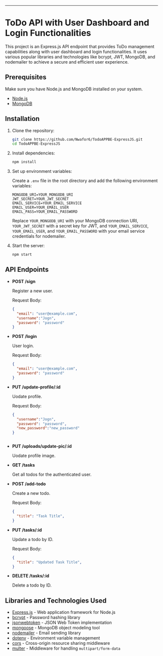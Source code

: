 ---

# ToDo API with User Dashboard and Login Functionalities

This project is an Express.js API endpoint that provides ToDo management capabilities along with user dashboard and login functionalities. It uses various popular libraries and technologies like bcrypt, JWT, MongoDB, and nodemailer to achieve a secure and efficient user experience.

## Prerequisites

Make sure you have Node.js and MongoDB installed on your system.

- [Node.js](https://nodejs.org/)
- [MongoDB](https://www.mongodb.com/try/download/community)

## Installation

1. Clone the repository:

   ```bash
   git clone https://github.com/Nwafor6/TodoAPPBE-ExpressJS.git
   cd TodoAPPBE-ExpressJS
   ```

2. Install dependencies:

   ```bash
   npm install
   ```

3. Set up environment variables:

   Create a `.env` file in the root directory and add the following environment variables:

   ```env
   MONGODB_URI=YOUR_MONGODB_URI
   JWT_SECRET=YOUR_JWT_SECRET
   EMAIL_SERVICE=YOUR_EMAIL_SERVICE
   EMAIL_USER=YOUR_EMAIL_USER
   EMAIL_PASS=YOUR_EMAIL_PASSWORD
   ```

   Replace `YOUR_MONGODB_URI` with your MongoDB connection URI, `YOUR_JWT_SECRET` with a secret key for JWT, and `YOUR_EMAIL_SERVICE`, `YOUR_EMAIL_USER`, and `YOUR_EMAIL_PASSWORD` with your email service credentials for nodemailer.

4. Start the server:

   ```bash
   npm start
   ```

## API Endpoints

- **POST /sign**

  Register a new user.

  Request Body:

  ```json
  {
    "email": "user@example.com",
    "username":"Jogn",
    "password": "password"
  }
  ```

- **POST /login**

  User login.

  Request Body:

  ```json
  {
    "email": "user@example.com",
    "password": "password"
  }
  ```
- **PUT /update-profile/:id**

  Uodate profile.

  Request Body:

  ```json
  {
    "username":"Jogn",
    "password": "password",
    "new_password":"new_password"
  }
  ```
   ```
- **PUT /uploads/update-pic/:id**

  Uodate profile image.

 
- **GET /tasks**

  Get all todos for the authenticated user.

- **POST /add-todo**

  Create a new todo.

  Request Body:

  ```json
  {
    "title": "Task Title",
  }
  ```

- **PUT /tasks/:id**

  Update a todo by ID.

  Request Body:

  ```json
  {
    "title": "Updated Task Title",
  }
  ```

- **DELETE /tasks/:id**

  Delete a todo by ID.

## Libraries and Technologies Used

- [Express.js](https://expressjs.com/) - Web application framework for Node.js
- [bcrypt](https://www.npmjs.com/package/bcrypt) - Password hashing library
- [jsonwebtoken](https://www.npmjs.com/package/jsonwebtoken) - JSON Web Token implementation
- [mongoose](https://mongoosejs.com/) - MongoDB object modeling tool
- [nodemailer](https://nodemailer.com/) - Email sending library
- [dotenv](https://www.npmjs.com/package/dotenv) - Environment variable management
- [cors](https://www.npmjs.com/package/cors) - Cross-origin resource sharing middleware
- [multer](https://www.npmjs.com/package/multer) - Middleware for handling `multipart/form-data`

